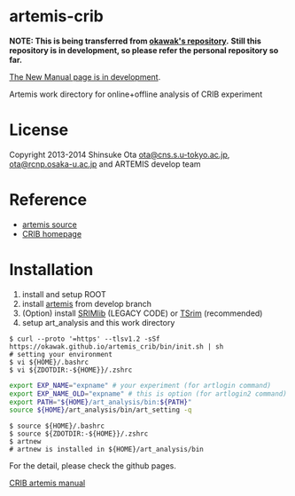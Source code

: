 # artemis-crib

**NOTE: This is being transferred from [okawak's repository](https://github.com/okawak/artemis_crib).**
**Still this repository is in development, so please refer the personal repository so far.**

[The New Manual page is in development](https://crib-project.github.io/artemis_crib/index.html).

Artemis work directory for online+offline analysis of CRIB experiment

# License

Copyright 2013-2014 Shinsuke Ota <ota@cns.s.u-tokyo.ac.jp>, <ota@rcnp.osaka-u.ac.jp> and ARTEMIS develop team

# Reference

- [artemis source](https://github.com/artemis-dev/artemis/tree/develop)
- [CRIB homepage](https://www.cns.s.u-tokyo.ac.jp/crib/crib-new/home-jp/)

# Installation

1. install and setup ROOT
2. install [artemis](https://github.com/artemis-dev/artemis/tree/develop) from develop branch
3. (Option) install [SRIMlib](https://github.com/okawak/SRIMlib) (LEGACY CODE) or [TSrim](https://www.cns.s.u-tokyo.ac.jp/gitlab/hayakawa/tsrim) (recommended)
4. setup art_analysis and this work directory

```shell
$ curl --proto '=https' --tlsv1.2 -sSf https://okawak.github.io/artemis_crib/bin/init.sh | sh
# setting your environment
$ vi ${HOME}/.bashrc
$ vi ${ZDOTDIR:-${HOME}}/.zshrc
```
```bash
export EXP_NAME="expname" # your experiment (for artlogin command)
export EXP_NAME_OLD="expname" # this is option (for artlogin2 command)
export PATH="${HOME}/art_analysis/bin:${PATH}"
source ${HOME}/art_analysis/bin/art_setting -q
```
```shell
$ source ${HOME}/.bashrc
$ source ${ZDOTDIR:-${HOME}}/.zshrc
$ artnew
# artnew is installed in ${HOME}/art_analysis/bin
```

For the detail, please check the github pages.
<p><a href="https://okawak.github.io/artemis_crib/" target="_blank">CRIB artemis manual</a></p>
